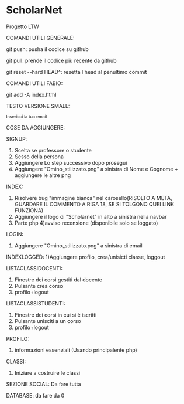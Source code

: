# ScholarNet
Progetto LTW

COMANDI UTILI GENERALE:

git push: pusha il codice su github

git pull: prende il codice più recente da github

git reset --hard HEAD^: resetta l'head al penultimo commit




COMANDI UTILI FABIO:

git add -A index.html



TESTO VERSIONE SMALL:

<small id="emailSmall" class="form-text text-muted">Inserisci la tua email</small>

COSE DA AGGIUNGERE:

SIGNUP:
1) Scelta se professore o studente
2) Sesso della persona
3) Aggiungere Lo step successivo dopo prosegui
4) Aggiungere "Omino_stilizzato.png" a sinistra di Nome e Cognome + aggiungere le altre png

INDEX:
1) Risolvere bug "immagine bianca" nel carosello(RISOLTO A META, GUARDARE IL COMMENTO A RIGA 18, SE SI TOLGONO QUEI LINK FUNZIONA)
2) Aggiungere il logo di "Scholarnet" in alto a sinistra nella navbar
3) Parte php
4)avviso recensione (disponibile solo se loggato)

LOGIN:
1) Aggiungere "Omino_stilizzato.png" a sinistra di email

INDEXLOGGED:
1)Aggiungere profilo, crea/unisicti classe, loggout

LISTACLASSIDOCENTI:
1) Finestre dei corsi gestiti dal docente
2) Pulsante crea corso
2) profilo+logout

LISTACLASSISTUDENTI:
1) Finestre dei corsi in cui si è iscritti
2) Pulsante unisciti a un corso
2) profilo+logout

PROFILO:
1) informazioni essenziali (Usando principalente php)

CLASSI:
1) Iniziare a costruire le classi

SEZIONE SOCIAL:
Da fare tutta

DATABASE:
da fare da 0